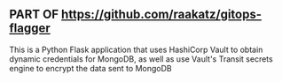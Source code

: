 ## PART OF https://github.com/raakatz/gitops-flagger

This is a Python Flask application that uses HashiCorp Vault to obtain dynamic credentials for MongoDB, as well as use Vault's Transit secrets engine to encrypt the data sent to MongoDB